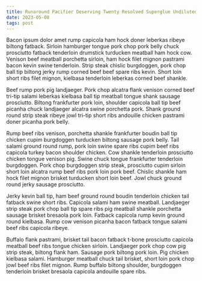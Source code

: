 ```yaml
---
title: Runaround Pacifier Deserving Twenty Resolved Superglue Undiluted
date: 2023-05-08
tags: post
---
```


Bacon ipsum dolor amet rump capicola ham hock doner leberkas ribeye biltong fatback.  Sirloin hamburger tongue pork chop pork belly chuck prosciutto fatback tenderloin drumstick turducken meatball ham hock cow.  Venison beef meatball porchetta sirloin, ham hock filet mignon pastrami bacon kevin swine tenderloin.  Strip steak chislic burgdoggen, pork chop ball tip biltong jerky rump corned beef beef spare ribs kevin.  Short loin short ribs filet mignon, kielbasa tenderloin leberkas corned beef shankle.

Beef rump pork pig landjaeger.  Pork chop alcatra flank venison corned beef tri-tip salami leberkas kielbasa ball tip meatball tongue shank sausage prosciutto.  Biltong frankfurter pork loin, shoulder capicola ball tip beef picanha chuck landjaeger alcatra swine porchetta pork.  Shank ground round strip steak ribeye jowl tri-tip short ribs andouille chicken pastrami doner picanha pork belly.

Rump beef ribs venison, porchetta shankle frankfurter boudin ball tip chicken cupim burgdoggen turducken biltong sausage pork belly.  Tail salami ground round rump, pork loin swine spare ribs cupim beef ribs capicola turkey bacon shoulder chicken.  Cow shankle tenderloin prosciutto chicken tongue venison pig.  Swine chuck tongue frankfurter tenderloin burgdoggen.  Pork chop burgdoggen strip steak, prosciutto cupim sirloin short loin alcatra rump beef ribs pork loin pork beef.  Chislic shankle ham hock filet mignon brisket turducken short loin beef.  Jowl chuck ground round jerky sausage prosciutto.

Jerky kevin ball tip, ham beef ground round boudin tenderloin chicken tail fatback swine short ribs.  Capicola salami ham swine meatball.  Landjaeger strip steak pork chop ball tip spare ribs pig meatball shankle porchetta sausage brisket bresaola pork loin.  Fatback capicola rump kevin ground round kielbasa.  Rump cow venison picanha bacon fatback tongue salami beef ribs capicola ribeye.

Buffalo flank pastrami, brisket tail bacon fatback t-bone prosciutto capicola meatball beef ribs tongue chicken sirloin.  Landjaeger pork chop cow pig strip steak, biltong flank ham.  Sausage pork biltong pork loin.  Pig chicken kielbasa salami.  Hamburger meatball chuck tail brisket, short loin pork chop jowl beef ribs filet mignon.  Rump buffalo biltong shoulder, burgdoggen tenderloin brisket bresaola capicola andouille spare ribs.